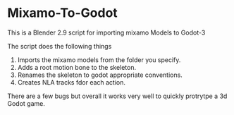 # Mixamo-To-Godot
This is a Blender 2.9 script for importing mixamo Models to Godot-3
 
The script does the following things 
1) Imports the mixamo models from the folder you specify.
2) Adds a root motion bone to the skeleton.
3) Renames the skeleton to godot appropriate conventions.
4) Creates NLA tracks fdor each action.

There are a few bugs but overall it works very well to quickly protrytpe a 3d Godot game.
